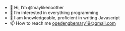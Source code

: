 - 👋 Hi, I’m @maylikenoother 
- 👀 I’m interested in everything programming 
- 🌱 I am knowledgeable, proficient in writing Javascript
- 📫 How to reach me ogedengbemary19@gmail.com

<!---
maylikenoother/maylikenoother is a ✨ special ✨ repository because its `README.md` (this file) appears on your GitHub profile.
You can click the Preview link to take a look at your changes.
--->
